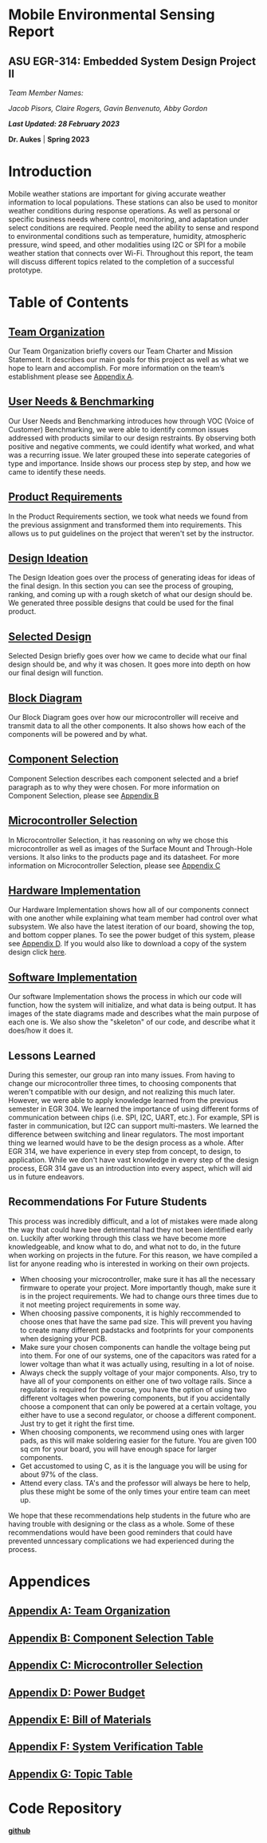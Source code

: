 Mobile Environmental Sensing Report
====

ASU EGR-314: Embedded System Design Project II
---------------------------------------------

_Team Member Names:_ 

_Jacob Pisors, Claire Rogers, Gavin Benvenuto, Abby Gordon_

**_Last Updated: 28 February 2023_**

**Dr. Aukes** | **Spring 2023**



# Introduction

Mobile weather stations are important for giving accurate weather information to local populations. These stations can also be used to monitor weather conditions during response operations. As well as personal or specific business needs where control, monitoring, and adaptation under select conditions are required. People need the ability to sense and respond to environmental conditions such as temperature, humidity, atmospheric pressure, wind speed, and other modalities using I2C or SPI for a mobile weather station that connects over Wi-Fi. Throughout this report, the team will discuss different topics related to the completion of a successful prototype.

# Table of Contents

## [Team Organization](team_organization.md)


Our Team Organization briefly covers our Team Charter and Mission Statement. It describes our main goals for this project as well as what we hope to learn and accomplish. For more information on the team’s establishment please see [Appendix A](Appendix_A.md).

## [User Needs & Benchmarking](user_needs.md)


Our User Needs and Benchmarking introduces how through VOC (Voice of Customer) Benchmarking, we were able to identify common issues addressed with products similar to our design restraints. By observing both positive and negative comments, we could identify what worked, and what was a recurring issue. We later grouped these into seperate categories of type and importance. Inside shows our process step by step, and how we came to identify these needs.

## [Product Requirements](product_requirements.md)


In the Product Requirements section, we took what needs we found from the previous assignment and transformed them into requirements. This allows us to put guidelines on the project that weren't set by the instructor. 

## [Design Ideation](design_ideation.md)


The Design Ideation goes over the process of generating ideas for ideas of the final design. In this section you can see the process of grouping, ranking, and coming up with a rough sketch of what our design should be. We generated three possible designs that could be used for the final product.  

## [Selected Design](selected_design.md)


Selected Design briefly goes over how we came to decide what our final design should be, and why it was chosen. It goes more into depth on how our final design will function.

## [Block Diagram](block_diagram.md)


Our Block Diagram goes over how our microcontroller will receive and transmit data to all the other components. It also shows how each of the components will be powered and by what. 

## [Component Selection](component_selection.md)


Component Selection describes each component selected and a brief paragraph as to why they were chosen. For more information on Component Selection, please see [Appendix B](Appendix_B.md)

## [Microcontroller Selection](microcontroller_selection.md)


In Microcontroller Selection, it has reasoning on why we chose this microcontroller as well as images of the Surface Mount and  Through-Hole versions. It also links to the products page and its datasheet. For more information on Microcontroller Selection, please see [Appendix C](Appendix_C.md)

## [Hardware Implementation](hardware_proposal.md)


Our Hardware Implementation shows how all of our components connect with one another while explaining what team member had control over what subsystem. We also have the latest iteration of our board, showing the top, and bottom copper planes. To see the power budget of this system, please see [Appendix D](Appendix_D.md). If you would also like to download a copy of the system design click [here](https://github.com/EGR314Team206/egr314team206.github.io/files/10857227/SystemDesign.pdf).

## [Software Implementation](software_proposal.md)


Our software Implementation shows the process in which our code will function, how the system will initialize, and what data is being output. It has images of the state diagrams made and describes what the main purpose of each one is. We also show the "skeleton" of our code, and describe what it does/how it does it.

## Lessons Learned


During this semester, our group ran into many issues. From having to change our microcontroller three times, to choosing components that weren't compatible with our design, and not realizing this much later. However, we were able to apply knowledge learned from the previous semester in EGR 304. We learned the importance of using different forms of communication between chips (i.e. SPI, I2C, UART, etc.). For example, SPI is faster in communication, but I2C can support multi-masters. We learned the difference between switching and linear regulators. The most important thing we learned would have to be the design process as a whole. After EGR 314, we have experience in every step from concept, to design, to application. While we don't have vast knowledge in every step of the design process, EGR 314 gave us an introduction into every aspect, which will aid us in future endeavors.

## Recommendations For Future Students


This process was incredibly difficult, and a lot of mistakes were made along the way that could have bee detrimental had they not been identified early on. Luckily after working through this class we have become more knowledgeable, and know what to do, and what not to do, in the future when working on projects in the future. For this reason, we have compiled a list for anyone reading who is interested in working on their own projects.

- When choosing your microcontroller, make sure it has all the necessary firmware to operate your project. More importantly though, make sure it is in the project requirements. We had to change ours three times due to it not meeting project requirements in some way.
- When choosing passive components, it is highly reccommended to choose ones that have the same pad size. This will prevent you having to create many different padstacks and footprints for your components when designing your PCB.
- Make sure your chosen components can handle the voltage being put into them. For one of our systems, one of the capacitors was rated for a lower voltage than what it was actually using, resulting in a lot of noise.
- Always check the supply voltage of your major components. Also, try to have all of your components on either one of two voltage rails. Since a regulator is required for the course, you have the option of using two different voltages when powering components, but if you accidentally choose a component that can only be powered at a certain voltage, you either have to use a second regulator, or choose a different component. Just try to get it right the first time.
- When choosing components, we recommend using ones with larger pads, as this will make soldering easier for the future. You are given 100 sq cm for your board, you will have enough space for larger components.
- Get accustomed to using C, as it is the language you will be using for about 97% of the class.
- Attend every class. TA's and the professor will always be here to help, plus these might be some of the only times your entire team can meet up.

We hope that these recommendations help students in the future who are having trouble with designing or the class as a whole. Some of these recommendations would have been good reminders that could have prevented unncessary complications we had experienced during the process.

# Appendices

## [Appendix A: Team Organization](Appendix_A.md)

## [Appendix B: Component Selection Table](Appendix_B.md)

## [Appendix C: Microcontroller Selection](Appendix_C.md)

## [Appendix D: Power Budget](Appendix_D.md)

## [Appendix E: Bill of Materials](Appendix_E.md)

## [Appendix F: System Verification Table](Appendix_F.md)

## [Appendix G: Topic Table](Appendix_G.md)

# Code Repository

**[github](https://github.com/EGR314Team206/egr314team206.github.io)**
